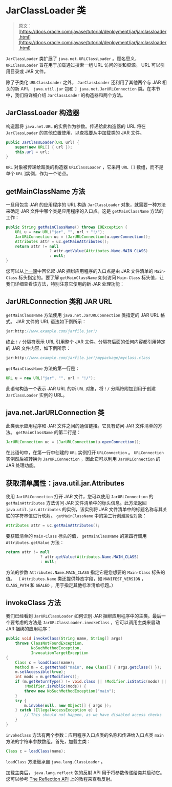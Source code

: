 # JarClassLoader 类

> 原文： [https://docs.oracle.com/javase/tutorial/deployment/jar/jarclassloader.html](https://docs.oracle.com/javase/tutorial/deployment/jar/jarclassloader.html)

`JarClassLoader` 类扩展了 `java.net.URLClassLoader` 。顾名思义， `URLClassLoader` 旨在用于加载通过搜索一组 URL 访问的类和资源。 URL 可以引用目录或 JAR 文件。

除了子类化 `URLClassLoader` 之外， `JarClassLoader` 还利用了其他两个与 JAR 相关的新 API， `java.util.jar` 包和 `] java.net.JarURLConnection` 类。在本节中，我们将详细介绍 `JarClassLoader` 的构造器和两个方法。

## JarClassLoader 构造器

构造器将 `java.net.URL` 的实例作为参数。传递给此构造器的 URL 将在 `JarClassLoader` 的其他位置使用，以查找要从中加载类的 JAR 文件。

```java
public JarClassLoader(URL url) {
    super(new URL[] { url });
    this.url = url;
}

```

`URL` 对象被传递给超类的构造器 `URLClassLoader` ，它采用 `URL []` 数组，而不是单个 `URL` ]实例，作为一个论点。

## getMainClassName 方法

一旦用包含 JAR 的应用程序的 URL 构造 `JarClassLoader` 对象，就需要一种方法来确定 JAR 文件中哪个类是应用程序的入口点。这是 `getMainClassName` 方法的工作：

```java
public String getMainClassName() throws IOException {
    URL u = new URL("jar", "", url + "!/");
    JarURLConnection uc = (JarURLConnection)u.openConnection();
    Attributes attr = uc.getMainAttributes();
    return attr != null
                   ? attr.getValue(Attributes.Name.MAIN_CLASS)
                   : null;
}

```

您可以从[上一课](run.html)中回忆起 JAR 捆绑应用程序的入口点是由 JAR 文件清单的 `Main-Class` 标头指定的。要了解 `getMainClassName` 如何访问 `Main-Class` 标头值，让我们详细查看该方法，特别注意它使用的新 JAR 处理功能：

## JarURLConnection 类和 JAR URL

`getMainClassName` 方法使用 `java.net.JarURLConnection` 类指定的 JAR URL 格式。 JAR 文件的 URL 语法如下例所示：

```java
jar:http://www.example.com/jarfile.jar!/

```

终止`！/` 分隔符表示 URL 引用整个 JAR 文件。分隔符后面的任何内容都引用特定的 JAR 文件内容，如下例所示：

```java
jar:http://www.example.com/jarfile.jar!/mypackage/myclass.class

```

`getMainClassName` 方法的第一行是：

```java
URL u = new URL("jar", "", url + "!/");

```

此语句构造一个表示 JAR URL 的新 `URL` 对象，将`！/` 分隔符附加到用于创建 `JarClassLoader` 实例的 URL。

## java.net.JarURLConnection 类

此类表示应用程序和 JAR 文件之间的通信链接。它具有访问 JAR 文件清单的方法。 `getMainClassName` 的第二行是：

```java
JarURLConnection uc = (JarURLConnection)u.openConnection();

```

在此语句中，在第一行中创建的 `URL` 实例打开 `URLConnection` 。 `URLConnection` 实例然后被转换为 `JarURLConnection` ，因此它可以利用 `JarURLConnection` 的 JAR 处理功能。

## 获取清单属性：java.util.jar.Attributes

使用 `JarURLConnection` 打开 JAR 文件，您可以使用 `JarURLConnection` 的 `getMainAttributes` 方法访问 JAR 文件清单中的标头信息。此方法返回 `java.util.jar.Attributes` 的实例，该实例将 JAR 文件清单中的标题名称与其关联的字符串值进行映射。 `getMainClassName` 中的第三行创建`属性`对象：

```java
Attributes attr = uc.getMainAttributes();

```

要获取清单的 `Main-Class` 标头的值， `getMainClassName` 的第四行调用 `Attributes.getValue` 方法：

```java
return attr != null
               ? attr.getValue(Attributes.Name.MAIN_CLASS)
               : null;

```

方法的参数 `Attributes.Name.MAIN_CLASS` 指定它是您想要的 `Main-Class` 标头的值。 （ `Attributes.Name` 类还提供静态字段，如 `MANIFEST_VERSION` ， `CLASS_PATH` 和 `SEALED` ，用于指定其他标准清单标题。）

## invokeClass 方法

我们已经看到 `JarURLClassLoader` 如何识别 JAR 捆绑应用程序中的主类。最后一个要考虑的方法是 `JarURLClassLoader.invokeClass` ，它可以调用主类来启动 JAR 捆绑的应用程序：

```java
public void invokeClass(String name, String[] args)
    throws ClassNotFoundException,
           NoSuchMethodException,
           InvocationTargetException
{
    Class c = loadClass(name);
    Method m = c.getMethod("main", new Class[] { args.getClass() });
    m.setAccessible(true);
    int mods = m.getModifiers();
    if (m.getReturnType() != void.class || !Modifier.isStatic(mods) ||
        !Modifier.isPublic(mods)) {
        throw new NoSuchMethodException("main");
    }
    try {
        m.invoke(null, new Object[] { args });
    } catch (IllegalAccessException e) {
        // This should not happen, as we have disabled access checks
    }
}

```

`invokeClass` 方法有两个参数：应用程序入口点类的名称和传递给入口点类 `main` 方法的字符串参数数组。首先，加载主类：

```java
Class c = loadClass(name);

```

`loadClass` 方法继承自 `java.lang.ClassLoader` 。

加载主类后， `java.lang.reflect` 包的反射 API 用于将参数传递给类并启动它。您可以参考 [The Reflection API](../../reflect/index.html) 上的教程来查看反射。